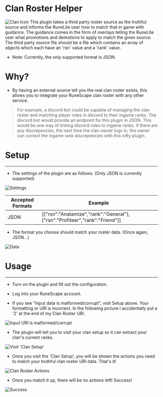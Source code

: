 # Clan Roster Helper

![Clan Icon](https://imbleau.com/runelite/third-party-roster/icon.png) This plugin takes a third party roster source as the truthful source and informs the RuneLite user how to match that in game with guidance. The guidance comes in the form of overlays telling the RuneLite user what promotions and demotions to apply to match  the given source. The third party source file should be a file which contains an array of objects which each have an 'rsn' value and a 'rank' value.

  - Note: Currently, the only supported format is JSON.

# Why?

  - By having an external source tell you the real clan roster exists, this allows you to integrate your RuneScape clan roster with any other service. 
  > For example, a discord bot could be capable of managing the clan roster and matching player roles in discord to their ingame ranks. The discord bot would provide an endpoint for this plugin in JSON. This would be one way of linking discord roles to ingame ranks. if there are any discrepencies, the next time the clan owner logs in, the owner can correct the ingame rank discrepencies with this nifty plugin.


# Setup
---
  - The settings of the plugin are as follows. (Only JSON is currently supported)

   ![Settings](https://imbleau.com/runelite/third-party-roster/settings.png)

   | Accepted Formats | Example |
   | ------ | ------ |
   | JSON | [{"rsn":"Anatamize","rank":"General"}, {"rsn":"Profiteer","rank":"Friend"}] |

  - The format you choose should match your roster data. (Once again, JSON...)

   ![Data](https://imbleau.com/runelite/third-party-roster/example_input.png)

# Usage
---
  - Turn on the plugin and fill out the configuration.

  - Log into your RuneScape account.

  - If you see "Input data is malformed/corrupt", visit Setup above. Your formatting or URI is incorrect. In the following picture I accidentally put a '2' at the end of my Clan Roster URI.

   ![Input URI is malformed/corrupt](https://imbleau.com/runelite/third-party-roster/input_malformed2.png)

  - The plugin will tell you to visit your clan setup so it can extract your clan's current ranks.

   ![Visit 'Clan Setup'](https://imbleau.com/runelite/third-party-roster/visit_setup.png)

  - Once you visit the 'Clan Setup', you will be shown the actions you need to match your truthful clan roster URI data. That's it!

   ![Clan Roster Actions](https://imbleau.com/runelite/third-party-roster/actions.png)

  - Once you match it up, there will be no actions left! Success!

   ![Success](https://imbleau.com/runelite/third-party-roster/no_actions.png)
